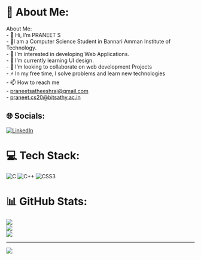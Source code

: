 # 💫 About Me:
About Me:<br>- 👋 Hi, I’m PRANEET S<br>- 👨‍I am a Computer Science Student in Bannari Amman Institute of Technology.<br>- 👀 I’m interested in developing Web Applications.<br>- 🌱 I’m currently learning UI design.<br>- 💞️ I’m looking to collaborate on web development Projects<br>- ⚡ In my free time, I solve problems and learn new technologies<br>- 📫 How to reach me<br>- praneetsatheeshraj@gmail.com<br>- praneet.cs20@bitsathy.ac.in


## 🌐 Socials:
[![LinkedIn](https://img.shields.io/badge/LinkedIn-%230077B5.svg?logo=linkedin&logoColor=white)](https://linkedin.com/in/https://www.linkedin.com/in/praneet-s-606456246/) 

# 💻 Tech Stack:
![C](https://img.shields.io/badge/c-%2300599C.svg?style=for-the-badge&logo=c&logoColor=white) ![C++](https://img.shields.io/badge/c++-%2300599C.svg?style=for-the-badge&logo=c%2B%2B&logoColor=white) ![CSS3](https://img.shields.io/badge/css3-%231572B6.svg?style=for-the-badge&logo=css3&logoColor=white)
# 📊 GitHub Stats:
![](https://github-readme-stats.vercel.app/api?username=PRANEET201CS247&theme=monokai&hide_border=false&include_all_commits=false&count_private=false)<br/>
![](https://github-readme-streak-stats.herokuapp.com/?user=PRANEET201CS247&theme=monokai&hide_border=false)<br/>
![](https://github-readme-stats.vercel.app/api/top-langs/?username=PRANEET201CS247&theme=monokai&hide_border=false&include_all_commits=false&count_private=false&layout=compact)

---
[![](https://visitcount.itsvg.in/api?id=PRANEET201CS247&icon=0&color=4)](https://visitcount.itsvg.in)

<!-- Proudly created with GPRM ( https://gprm.itsvg.in ) -->
